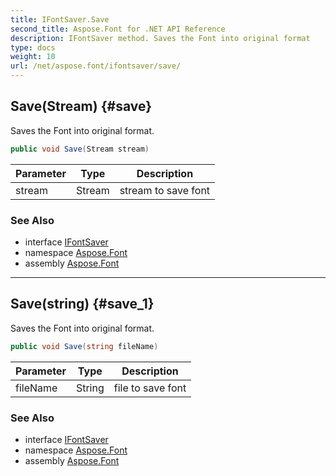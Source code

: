 ```yaml
---
title: IFontSaver.Save
second_title: Aspose.Font for .NET API Reference
description: IFontSaver method. Saves the Font into original format
type: docs
weight: 10
url: /net/aspose.font/ifontsaver/save/
---
```

## Save(Stream) {#save}

Saves the Font into original format.

```csharp
public void Save(Stream stream)
```

| Parameter | Type | Description |
| --- | --- | --- |
| stream | Stream | stream to save font |

### See Also

* interface [IFontSaver](../)
* namespace [Aspose.Font](../../../aspose.font/)
* assembly [Aspose.Font](../../../)

---

## Save(string) {#save_1}

Saves the Font into original format.

```csharp
public void Save(string fileName)
```

| Parameter | Type | Description |
| --- | --- | --- |
| fileName | String | file to save font |

### See Also

* interface [IFontSaver](../)
* namespace [Aspose.Font](../../../aspose.font/)
* assembly [Aspose.Font](../../../)


